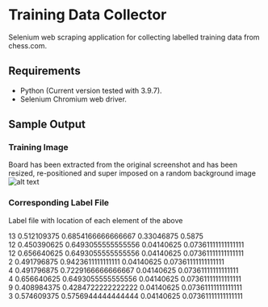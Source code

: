 # Training Data Collector
Selenium web scraping application for collecting labelled training data from chess.com.

## Requirements
- Python (Current version tested with 3.9.7).
- Selenium Chromium web driver.

## Sample Output
### Training Image
Board has been extracted from the original screenshot and has been resized, re-positioned and super imposed on a random background image
![alt text](https://github.com/RuadhanMulcahy/Training-Data-Collector/blob/main/sample_output/48340232755_move_169_1.png)

### Corresponding Label File
Label file with location of each element of the above

13 0.512109375 0.6854166666666667 0.33046875 0.5875 <br/>
12 0.450390625 0.6493055555555556 0.04140625 0.07361111111111111 <br/>
12 0.656640625 0.6493055555555556 0.04140625 0.07361111111111111 <br/>
2 0.491796875 0.9423611111111111 0.04140625 0.07361111111111111 <br/>
4 0.491796875 0.7229166666666667 0.04140625 0.07361111111111111 <br/>
4 0.656640625 0.6493055555555556 0.04140625 0.07361111111111111 <br/>
9 0.408984375 0.4284722222222222 0.04140625 0.07361111111111111 <br/>
3 0.574609375 0.5756944444444444 0.04140625 0.07361111111111111 <br/>

